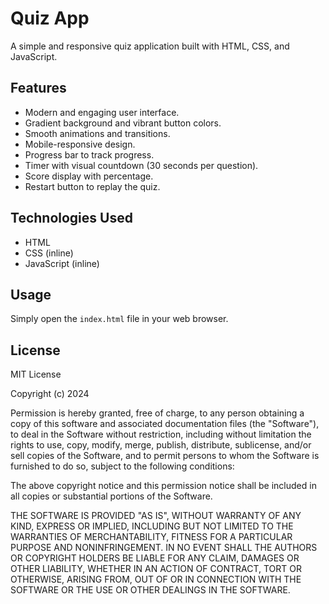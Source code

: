 # Quiz App

A simple and responsive quiz application built with HTML, CSS, and JavaScript.

## Features

*   Modern and engaging user interface.
*   Gradient background and vibrant button colors.
*   Smooth animations and transitions.
*   Mobile-responsive design.
*   Progress bar to track progress.
*   Timer with visual countdown (30 seconds per question).
*   Score display with percentage.
*   Restart button to replay the quiz.

## Technologies Used

*   HTML
*   CSS (inline)
*   JavaScript (inline)

## Usage

Simply open the `index.html` file in your web browser.

## License

MIT License

Copyright (c) 2024

Permission is hereby granted, free of charge, to any person obtaining a copy
of this software and associated documentation files (the "Software"), to deal
in the Software without restriction, including without limitation the rights
to use, copy, modify, merge, publish, distribute, sublicense, and/or sell
copies of the Software, and to permit persons to whom the Software is
furnished to do so, subject to the following conditions:

The above copyright notice and this permission notice shall be included in all
copies or substantial portions of the Software.

THE SOFTWARE IS PROVIDED "AS IS", WITHOUT WARRANTY OF ANY KIND, EXPRESS OR
IMPLIED, INCLUDING BUT NOT LIMITED TO THE WARRANTIES OF MERCHANTABILITY,
FITNESS FOR A PARTICULAR PURPOSE AND NONINFRINGEMENT. IN NO EVENT SHALL THE
AUTHORS OR COPYRIGHT HOLDERS BE LIABLE FOR ANY CLAIM, DAMAGES OR OTHER
LIABILITY, WHETHER IN AN ACTION OF CONTRACT, TORT OR OTHERWISE, ARISING FROM,
OUT OF OR IN CONNECTION WITH THE SOFTWARE OR THE USE OR OTHER DEALINGS IN THE
SOFTWARE.
```